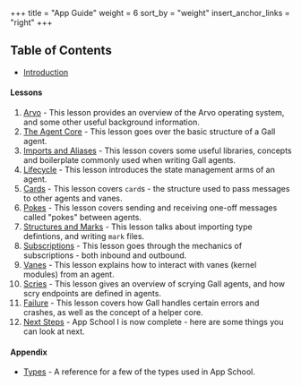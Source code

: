 +++
title = "App Guide"
weight = 6
sort_by = "weight"
insert_anchor_links = "right"
+++

## Table of Contents

- [Introduction](/guides/core/app-guide/intro)

#### Lessons

1. [Arvo](/guides/core/app-guide/1-arvo) - This lesson provides an
   overview of the Arvo operating system, and some other useful background
   information.
2. [The Agent Core](/guides/core/app-guide/2-agent) - This lesson goes over
   the basic structure of a Gall agent.
3. [Imports and Aliases](/guides/core/app-guide/3-imports-and-aliases) -
   This lesson covers some useful libraries, concepts and boilerplate commonly
   used when writing Gall agents.
4. [Lifecycle](/guides/core/app-guide/4-lifecycle) - This lesson introduces
   the state management arms of an agent.
5. [Cards](/guides/core/app-guide/5-cards) - This lesson covers `card`s -
   the structure used to pass messages to other agents and vanes.
6. [Pokes](/guides/core/app-guide/6-pokes) - This lesson covers sending and
   receiving one-off messages called "pokes" between agents.
7. [Structures and Marks](/guides/core/app-guide/7-sur-and-marks) - This
   lesson talks about importing type defintions, and writing `mark` files.
8. [Subscriptions](/guides/core/app-guide/8-subscriptions) - This lesson
   goes through the mechanics of subscriptions - both inbound and outbound.
9. [Vanes](/guides/core/app-guide/9-vanes) - This lesson explains how to
   interact with vanes (kernel modules) from an agent.
10. [Scries](/guides/core/app-guide/10-scry) - This lesson gives an overview
    of scrying Gall agents, and how scry endpoints are defined in agents.
11. [Failure](/guides/core/app-guide/11-fail) - This lesson covers how Gall
    handles certain errors and crashes, as well as the concept of a helper core.
12. [Next Steps](/guides/core/app-guide/12-next-steps) - App School I is
    now complete - here are some things you can look at next.

#### Appendix

- [Types](/guides/core/app-guide/types) - A reference for a few of
  the types used in App School.
